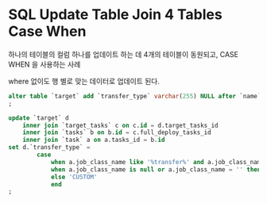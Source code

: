 # SQL Update Table Join 4 Tables Case When

하나의 테이블의 컬럼 하나를 업데이트 하는 데 4개의 테이블이 동원되고, CASE WHEN 을 사용하는 사례

where 없이도 행 별로 맞는 데이터로 업데이트 된다.

```sql
alter table `target` add `transfer_type` varchar(255) NULL after `name`
;

update `target` d
    inner join `target_tasks` c on c.id = d.target_tasks_id
    inner join `tasks` b on b.id = c.full_deploy_tasks_id
    inner join `task` a on a.tasks_id = b.id
set d.`transfer_type` =
        case
            when a.job_class_name like '%transfer%' and a.job_class_name like '%AWSS3%' then 'AWS_S3'
            when a.job_class_name is null or a.job_class_name = '' then null
            else 'CUSTOM'
            end
;
```
